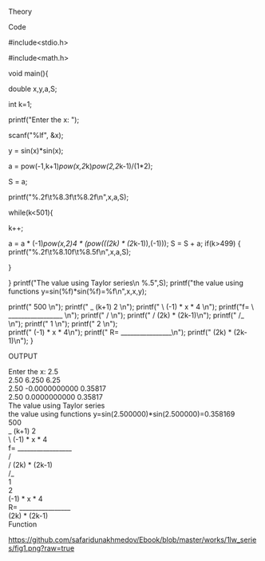 Theory



Code

#include<stdio.h>

#include<math.h>

void main(){

double x,y,a,S;

int k=1;

printf("Enter the x: ");

scanf("%lf", &x);

y = sin(x)*sin(x);

 a = pow(-1,k+1)*pow(x,2*k)*pow(2,2*k-1)/(1*2);

S = a;

printf("%.2f\t%8.3f\t%8.2f\n",x,a,S);

while(k<501){
 
 k++;
 
 a = a * (-1)*pow(x,2)*4 * (pow(((2*k) * (2*k-1)),(-1)));
  S = S + a;
  if(k>499) {
  printf("%.2f\t%8.10f\t%8.5f\n",x,a,S);

  }
  
  }
   printf("The value using Taylor series\n %.5",S);
  printf("the value using functions y=sin(%f)*sin(%f)=%f\n",x,x,y);
  
  
printf("   500 \n");
printf("   _      (k+1)    2   \n");
printf("   \  (-1)      * x  * 4 \n");
printf("f=  \ _________________  \n");
printf("    /                   \n");
printf("   /    (2k) * (2k-1)\n");
printf("  /_                \n");
printf("   1                \n");
printf("               2 \n");  
printf("       (-1) * x  * 4\n");
printf("   R= ________________\n");
printf("        (2k)  * (2k-1)\n");
}

OUTPUT

Enter the x: 2.5                                                                                                                          
2.50       6.250            6.25                                                                                                          
2.50    -0.0000000000    0.35817                                                                                                          
2.50    0.0000000000     0.35817                                                                                                          
The value using Taylor series                                                                                                             
 the value using functions y=sin(2.500000)*sin(2.500000)=0.358169                                                                         
   500                                                                                                                                    
   _      (k+1)    2                                                                                                                      \
 \    (-1)      * x  * 4                                                                                                                   \
f=   _________________                                                                                                                    
    /                                                                                                                                     
   /    (2k) * (2k-1)                                                                                                                     
  /_                                                                                                                                      
   1                                                                                                                                      
               2                                                                                                                          
       (-1) * x  * 4                                                                                                                      
   R= ________________                                                                                                                    
        (2k)  * (2k-1)  
Function

https://github.com/safaridunakhmedov/Ebook/blob/master/works/1lw_series/fig1.png?raw=true
